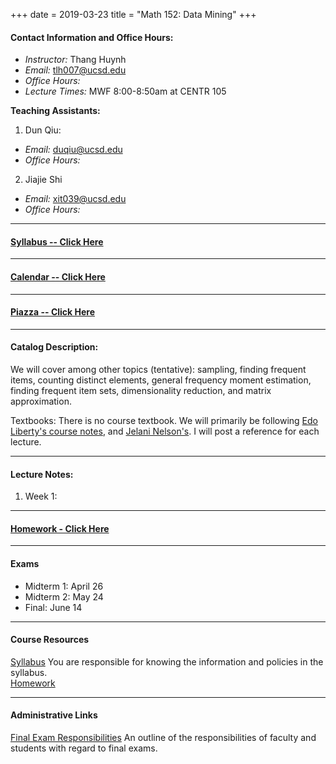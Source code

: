 
+++
date = 2019-03-23
title = "Math 152: Data Mining"
+++

#### Contact Information and Office Hours:  

  * *Instructor:* Thang Huynh  
  * *Email:* <tlh007@ucsd.edu>    
  * *Office Hours:* 
  * *Lecture Times:* 	MWF	8:00-8:50am at CENTR 105

[email]: mailto:tlh007@ucsd.edu

**Teaching Assistants:**

1. Dun Qiu:  
  * *Email:* <duqiu@ucsd.edu>  
  * *Office Hours:* 
2. Jiajie Shi 
  * *Email:* <xit039@ucsd.edu>
  * *Office Hours:* 
--- 

#### [Syllabus -- Click Here](https://www.thanghuynh.io/teaching/math152_spring19/syllabus)

---

#### [Calendar -- Click Here](https://www.thanghuynh.io/teaching/math152_spring19/calendar)

--- 
#### [Piazza -- Click Here](https://www.piazza.com/ucsd/spring2019/math152)

---
#### Catalog Description: 
We will cover among other topics (tentative): sampling, finding frequent items, counting distinct elements, general frequency moment estimation, finding frequent item sets, dimensionality reduction, and matrix approximation.

Textbooks: There is no course textbook. We will primarily be following [Edo Liberty's course notes](https://edoliberty.github.io/datamining2013a.html), and [Jelani Nelson's](https://www.sketchingbigdata.org/). I will post a reference for each lecture.


---
#### Lecture Notes:   

1. Week 1:

---

#### [Homework - Click Here](https://www.thanghuynh.io/teaching/math152_spring19/homework/)

---   

#### Exams

  * Midterm 1: April 26
  * Midterm 2: May 24
  * Final: June 14

---  

#### Course Resources

[Syllabus](https://www.thanghuynh.io/teaching/math152_spring19/syllabus) You are responsible for knowing the information and policies in the syllabus.  
[Homework](https://www.thanghuynh.io/teaching/math152_spring19/homework/)


---  

#### Administrative Links  
[Final Exam Responsibilities](http://blink.ucsd.edu/Blink/External/Topics/How_To/0,1260,17998,00.html) An outline of the responsibilities of faculty and students
with regard to final exams.


